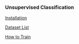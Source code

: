 ### Unsupervised Classification

[Installation](installation.md)

[Dataset List](datasets.md)

[How to Train](training.md)